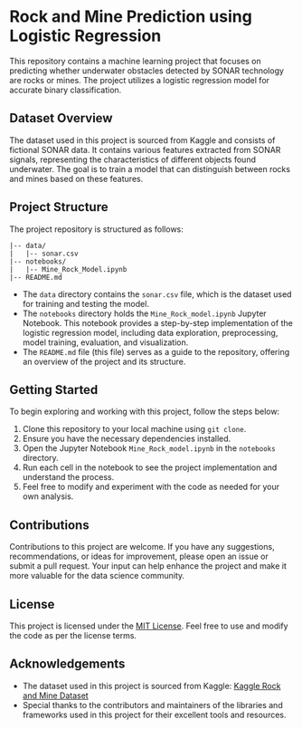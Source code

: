 # Rock and Mine Prediction using Logistic Regression

This repository contains a machine learning project that focuses on predicting whether underwater obstacles detected by SONAR technology are rocks or mines. The project utilizes a logistic regression model for accurate binary classification.

## Dataset Overview

The dataset used in this project is sourced from Kaggle and consists of fictional SONAR data. It contains various features extracted from SONAR signals, representing the characteristics of different objects found underwater. The goal is to train a model that can distinguish between rocks and mines based on these features.

## Project Structure

The project repository is structured as follows:

```
|-- data/
|   |-- sonar.csv
|-- notebooks/
|   |-- Mine_Rock_Model.ipynb
|-- README.md
```

* The `data` directory contains the `sonar.csv` file, which is the dataset used for training and testing the model.
* The `notebooks` directory holds the `Mine_Rock_model.ipynb` Jupyter Notebook. This notebook provides a step-by-step implementation of the logistic regression model, including data exploration, preprocessing, model training, evaluation, and visualization.
* The `README.md` file (this file) serves as a guide to the repository, offering an overview of the project and its structure.

## Getting Started

To begin exploring and working with this project, follow the steps below:

1. Clone this repository to your local machine using `git clone`.
2. Ensure you have the necessary dependencies installed. 
3. Open the Jupyter Notebook `Mine_Rock_model.ipynb` in the `notebooks` directory.
4. Run each cell in the notebook to see the project implementation and understand the process.
5. Feel free to modify and experiment with the code as needed for your own analysis.

## Contributions

Contributions to this project are welcome. If you have any suggestions, recommendations, or ideas for improvement, please open an issue or submit a pull request. Your input can help enhance the project and make it more valuable for the data science community.

## License

This project is licensed under the [MIT License](https://opensource.org/licenses/MIT). Feel free to use and modify the code as per the license terms.

## Acknowledgements

- The dataset used in this project is sourced from Kaggle: [Kaggle Rock and Mine Dataset](https://www.kaggle.com/uciml/autompg-dataset)
- Special thanks to the contributors and maintainers of the libraries and frameworks used in this project for their excellent tools and resources.
